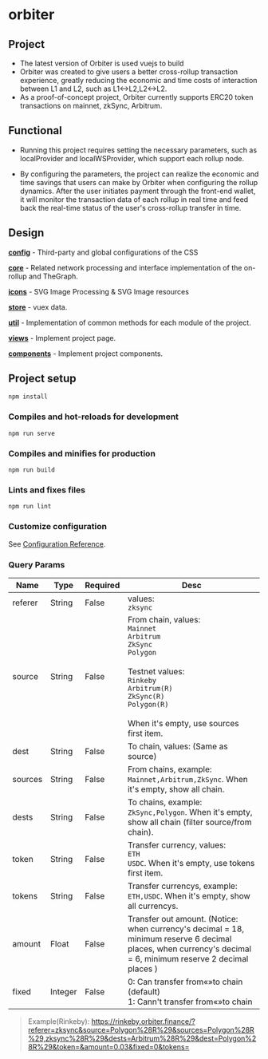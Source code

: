 # orbiter

## Project

- The latest version of Orbiter is used vuejs to build
- Orbiter was created to give users a better cross-rollup transaction experience, greatly reducing the economic and time costs of interaction between L1 and L2, such as L1<->L2,L2<->L2.
- As a proof-of-concept project, Orbiter currently supports ERC20 token transactions on mainnet, zkSync, Arbitrum.

## Functional

- Running this project requires setting the necessary parameters, such as localProvider and localWSProvider, which support each rollup node.

- By configuring the parameters, the project can realize the economic and time savings that users can make by Orbiter when configuring the rollup dynamics. After the user initiates payment through the front-end wallet, it will monitor the transaction data of each rollup in real time and feed back the real-time status of the user's cross-rollup transfer in time.

## Design

**[config](https://github.com/OrbiterCross/orbiterFE-V2/tree/main/src/config)** - Third-party and global configurations of the CSS

**[core](https://github.com/OrbiterCross/orbiterFE-V2/tree/main/src/core)** - Related network processing and interface implementation of the on-rollup and TheGraph.

**[icons](https://github.com/OrbiterCross/orbiterFE-V2/tree/main/src/icons)** - SVG Image Processing & SVG Image resources

**[store](https://github.com/OrbiterCross/orbiterFE-V2/tree/main/src/store)** - vuex data.

**[util](https://github.com/OrbiterCross/orbiterFE-V2/tree/main/src/util)** - Implementation of common methods for each module of the project.

**[views](https://github.com/OrbiterCross/orbiterFE-V2/tree/main/src/views)** - Implement project page.

**[components](https://github.com/OrbiterCross/orbiterFE-V2/tree/main/src/components)** - Implement project components.

## Project setup

```
npm install
```

### Compiles and hot-reloads for development

```
npm run serve
```

### Compiles and minifies for production

```
npm run build
```

### Lints and fixes files

```
npm run lint
```

### Customize configuration

See [Configuration Reference](https://cli.vuejs.org/config/).

### Query Params

| Name    | Type    | Required | Desc                                                                                                                                                                                                                               |
| ------- | ------- | -------- | ---------------------------------------------------------------------------------------------------------------------------------------------------------------------------------------------------------------------------------- |
| referer | String  | False    | values: <br/>`zksync`                                                                                                                                                                                                              |
| source  | String  | False    | From chain, values: <br/>`Mainnet` <br/>`Arbitrum` <br/>`ZkSync` <br/>`Polygon` <br/><br/>Testnet values: <br/>`Rinkeby` <br/>`Arbitrum(R)` <br/>`ZkSync(R)` <br/>`Polygon(R)` <br/><br/> When it's empty, use sources first item. |
| dest    | String  | False    | To chain, values: (Same as source)                                                                                                                                                                                                 |
| sources | String  | False    | From chains, example: `Mainnet,Arbitrum,ZkSync`. When it's empty, show all chain.                                                                                                                                                  |
| dests   | String  | False    | To chains, example: `ZkSync,Polygon`. When it's empty, show all chain (filter source/from chain).                                                                                                                                  |
| token   | String  | False    | Transfer currency, values: <br/>`ETH` <br/>`USDC`. When it's empty, use tokens first item.                                                                                                                                         |
| tokens  | String  | False    | Transfer currencys, example: `ETH,USDC`. When it's empty, show all currencys.                                                                                                                                                      |
| amount  | Float   | False    | Transfer out amount. (Notice: when currency's decimal = 18, minimum reserve 6 decimal places, when currency's decimal = 6, minimum reserve 2 decimal places )                                                                      |
| fixed   | Integer | False    | 0: Can transfer from«»to chain (default)<br/>1: Cann't transfer from«»to chain                                                                                                                                                     |

> Example(Rinkeby): https://rinkeby.orbiter.finance/?referer=zksync&source=Polygon%28R%29&sources=Polygon%28R%29,zksync%28R%29&dests=Arbitrum%28R%29&dest=Polygon%28R%29&token=&amount=0.03&fixed=0&tokens=
